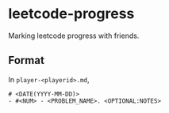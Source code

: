 # leetcode-progress
Marking leetcode progress with friends.

## Format
In `player-<playerid>.md`,
```
# <DATE(YYYY-MM-DD)>
- #<NUM> - <PROBLEM_NAME>. <OPTIONAL:NOTES>
```
